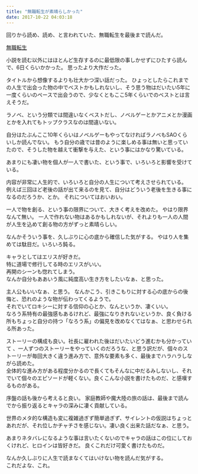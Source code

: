 ```yaml
---
title: "無職転生が素晴らしかった"
date: 2017-10-22 04:03:18
---
```


回りから読め、読め、と言われていた、無職転生を最後まで読んだ。

[無職転生](https://ncode.syosetu.com/n9669bk/)

小説を読む以外にはほとんど生存するのに最低限の事しかせずにひたすら読んで、6日くらいかかった。
思ったより大作だった。

タイトルから想像するよりも壮大かつ深い話だった。
ひょっとしたらこれまでの人生で出会った物の中でベストかもしれないし、そう思う物はだいたい5年に一度くらいのペースで出会うので、少なくともここ5年くらいでのベストとは言えそうだ。

ラノベ、という分類では間違いなくベストだし、ノベルゲーとかアニメとか漫画とかを入れてもトップクラスなのは間違いない。

自分はたぶんここ10年くらいはノベルゲーもやってなければラノベもSAOくらいしか読んでない。
もう自分の歳では昔のように楽しめる事は無いと思っていたので、そうした物を越えて衝撃を与えた、という事にはかなり驚いている。

あまりにも凄い物を個人が一人で書いた、という事で、いろいろと影響を受けている。

内容が非常に人生的で、いろいろと自分の人生について考えさせられている。
例えば三回ほど老後の話が出て来るのを見て、自分はどういう老後を生きる事になるのだろうか、とか。
それについてはおいおい。

一人で物を創る、という事の限界について、大きく考えを改めた。
やはり限界なんて無い。
一人で作れない物はあるかもしれないが、それよりも一人の人間が人生を込めて創る物の方がずっと素晴らしい。

なんかそういう事を、久しぶりに心の底から確信した気がする。
やはり人を集めては駄目だ。いろいろ鈍る。

キャラとしてはエリスが好きだ。  
特に道場で修行してる時のエリスがいい。  
再開のシーンも惚れてしまう。  
なんか自分もああいう風に純度高い生き方をしたいなぁ、と思った。

主人公もいいなぁ、と思う。
なんかこう、引きこもりに対する心の底からの後悔と、恐れのような物が伝わってくるようで。  
それでいてロキシーに対する信仰の心とか、なんというか、凄くいい。  
なろう系特有の最強感もあるけれど、最強になりきれないというか、良く負ける所もちょっと自分の持つ「なろう系」の偏見を改めなくてはなぁ、と思わせられる所あった。

ストーリーの構成も良い。社長に雇われた後はだいたいどう進むかも分かっていて 、一人ずつのストーリーをやっていくのだろうな、と思う訳だが、個々のストーリーが毎回大きく違う進み方で、意外な要素も多く、最後までハラハラしながら読めた。　  
全体的な進み方がある程度分かるので長くてもそんなに中だるみしないし、それでいて個々のエピソードが軽くない。良くこんな小説を書けたものだ、と感嘆するものがある。

序盤の話も後から考えると良い。
家庭教師や魔大陸の旅の話は、最後まで読んでから振り返るとキャラの深みに凄く貢献している。

世界のメタ的な構造も変に複雑過ぎず簡単過ぎず、サイレントの仮説はちょっとあれだが、それ位しかチャチさを感じない。凄い良く出来た話だなぁ、と思う。

あまりネタバレになるような事は言いたくないのでキャラの話はこの位にしておくけれど、ヒロインは皆好きだ。
良くこれだけ可愛く書けたものだ。

なんか久しぶりに人生で読まなくてはいけない物を読んだ気がする。  
これだよな、これ。
